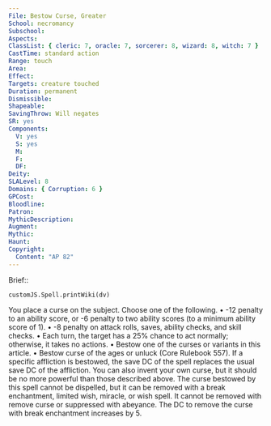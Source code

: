 ```yaml
---
File: Bestow Curse, Greater
School: necromancy
Subschool: 
Aspects: 
ClassList: { cleric: 7, oracle: 7, sorcerer: 8, wizard: 8, witch: 7 }
CastTime: standard action
Range: touch
Area: 
Effect: 
Targets: creature touched
Duration: permanent
Dismissible: 
Shapeable: 
SavingThrow: Will negates
SR: yes
Components:
  V: yes
  S: yes
  M: 
  F: 
  DF: 
Deity: 
SLALevel: 8
Domains: { Corruption: 6 }
GPCost: 
Bloodline: 
Patron: 
MythicDescription: 
Augment: 
Mythic: 
Haunt: 
Copyright:
  Content: "AP 82"
---
```

Brief:: 

```dataviewjs
customJS.Spell.printWiki(dv)
```

You place a curse on the subject. Choose one of the following.  • -12 penalty to an ability score, or -6 penalty to two ability scores (to a minimum ability score of 1).  • -8 penalty on attack rolls, saves, ability checks, and skill checks.  • Each turn, the target has a 25% chance to act normally; otherwise, it takes no actions.  • Bestow one of the curses or variants in this article.  • Bestow curse of the ages or unluck (Core Rulebook 557).  If a specific affliction is bestowed, the save DC of the spell replaces the usual save DC of the affliction. You can also invent your own curse, but it should be no more powerful than those described above.  The curse bestowed by this spell cannot be dispelled, but it can be removed with a break enchantment, limited wish, miracle, or wish spell. It cannot be removed with remove curse or suppressed with abeyance. The DC to remove the curse with break enchantment increases by 5.
